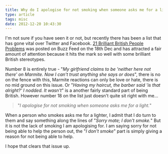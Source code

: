 ```yaml
---
title: Why do I apologise for not smoking when someone asks me for a light?
type: article
tags: misc
date: 2012-12-20 10:43:30
---
```

<p> I&#39;m not sure if you have seen it or not, but recently there has been a list that has gone vital over Twitter and Facebook. <a href="http://www.buzzfeed.com/expresident/british-people-problems">21 Brilliant British People Problems</a> was posted on Buzz Feed on the 18th Dec and has attracted a fair amount of attention because it hits the mark so well with some brilliant British stereotypes.</p><p> Number 8 is entirely true - &quot;<i>My girlfriend claims to be &#39;neither here not there&#39; on Marmite. Now I can&#39;t trust anything she says or does</i>&quot;, there is no on the fence with this, Marmite reactions can only be love or hate, there is no mid ground on this issue. Or &quot;<i>Having my haircut, the barber said &#39;is that alright?&#39; I nodded. It wasn&#39;t</i>&quot; is a another fairly standard part of being British. However number 18 on the list just doesn&#39;t quite sit right with me&hellip;</p><blockquote> <p> &quot;<i>I apologise for not smoking when someone asks me for a light.</i>&quot;</p></blockquote><p> When a person who smokes asks me for a lighter, I admit that I do turn to them and say something along the lines of &quot;<i>Sorry mate; I don&#39;t smoke.</i>&quot; But it is not the lack of smoking I am apologising for. I am saying sorry for not being able to help the person out, the &quot;<i>I don&#39;t smoke</i>&quot; part is simply giving a reason for not being able to help.</p><p> I hope that clears that issue up.</p>
